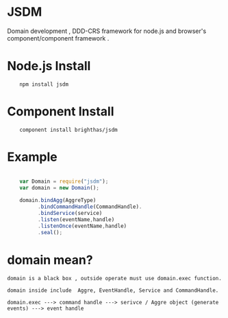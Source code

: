 
JSDM
====
Domain development , DDD-CRS framework for node.js and  browser's component/component  framework .

Node.js  Install 
===========
        
		npm install jsdm

Component  Install 
==============
        
		component install brighthas/jsdm
        
Example
========

```javascript

    var Domain = require("jsdm");
    var domain = new Domain();
        
    domain.bindAgg(AggreType)
          .bindCommandHandle(CommandHandle).
          .bindService(service)
          .listen(eventName,handle)
          .listenOnce(eventName,handle)
          .seal();

```

domain mean?
============

    domain is a black box , outside operate must use domain.exec function.
    
    domain inside include  Aggre, EventHandle, Service and CommandHandle.
    
    domain.exec ---> command handle ---> serivce / Aggre object (generate events) ---> event handle
    
    
    
    
    











